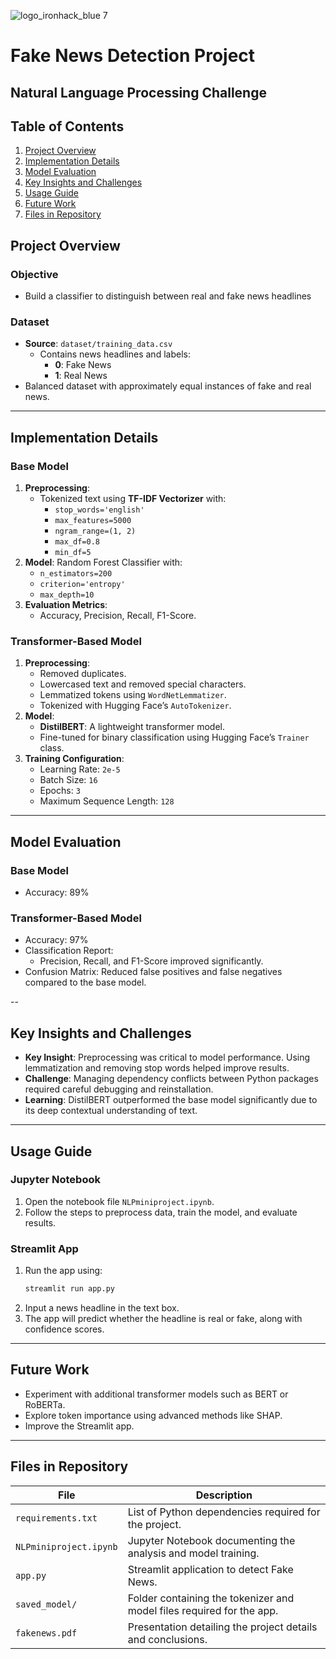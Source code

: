 ![logo_ironhack_blue 7](https://user-images.githubusercontent.com/23629340/40541063-a07a0a8a-601a-11e8-91b5-2f13e4e6b441.png)

# Fake News Detection Project

## Natural Language Processing Challenge

## Table of Contents
1. [Project Overview](#project-overview)
2. [Implementation Details](#implementation-details)
3. [Model Evaluation](#model-evaluation)
4. [Key Insights and Challenges](#key-insights-and-challenges)
5. [Usage Guide](#usage-guide)
6. [Future Work](#future-work)
7. [Files in Repository](#files-in-repository)

## Project Overview
### Objective
- Build a classifier to distinguish between real and fake news headlines

### Dataset
- **Source**: `dataset/training_data.csv`
    - Contains news headlines and labels:
        - **0**: Fake News
        - **1**: Real News
- Balanced dataset with approximately equal instances of fake and real news.
  
---

## Implementation Details

### Base Model
1. **Preprocessing**:
   - Tokenized text using **TF-IDF Vectorizer** with:
       - `stop_words='english'`
       - `max_features=5000`
       - `ngram_range=(1, 2)`
       - `max_df=0.8`
       - `min_df=5`
2. **Model**: Random Forest Classifier with:
   - `n_estimators=200`
   - `criterion='entropy'`
   - `max_depth=10`
3. **Evaluation Metrics**:
   - Accuracy, Precision, Recall, F1-Score.
  
### Transformer-Based Model
1. **Preprocessing**:
   - Removed duplicates.
   - Lowercased text and removed special characters.
   - Lemmatized tokens using `WordNetLemmatizer`.
   - Tokenized with Hugging Face’s `AutoTokenizer`.
2. **Model**:
   - **DistilBERT**: A lightweight transformer model.
   - Fine-tuned for binary classification using Hugging Face’s `Trainer` class.
3. **Training Configuration**:
   - Learning Rate: `2e-5`
   - Batch Size: `16`
   - Epochs: `3`
   - Maximum Sequence Length: `128`

---

## Model Evaluation
### Base Model
- Accuracy: 89%
  
### Transformer-Based Model
- Accuracy: 97%
- Classification Report:
    - Precision, Recall, and F1-Score improved significantly.
- Confusion Matrix: Reduced false positives and false negatives compared to the base model.

--

## Key Insights and Challenges
- **Key Insight**: Preprocessing was critical to model performance. Using lemmatization and removing stop words helped improve results.
- **Challenge**: Managing dependency conflicts between Python packages required careful debugging and reinstallation.
- **Learning**: DistilBERT outperformed the base model significantly due to its deep contextual understanding of text.

---

## Usage Guide

### Jupyter Notebook
1. Open the notebook file `NLPminiproject.ipynb`.
2. Follow the steps to preprocess data, train the model, and evaluate results.

### Streamlit App
1. Run the app using:
   ```bash
   streamlit run app.py
2. Input a news headline in the text box.
3. The app will predict whether the headline is real or fake, along with confidence scores.

---

## Future Work
- Experiment with additional transformer models such as BERT or RoBERTa.
- Explore token importance using advanced methods like SHAP.
- Improve the Streamlit app.

---

## Files in Repository

| File                         | Description                                                           |
|------------------------------|-----------------------------------------------------------------------|
| `requirements.txt `          | List of Python dependencies required for the project.                 |
| `NLPminiproject.ipynb`       | Jupyter Notebook documenting the analysis and model training.         |
| `app.py`                     | Streamlit application  to detect Fake News.                           |
| `saved_model/`               | 	Folder containing the tokenizer and model files required for the app.|
| `fakenews.pdf`               | Presentation detailing the project details and conclusions.           |
 
